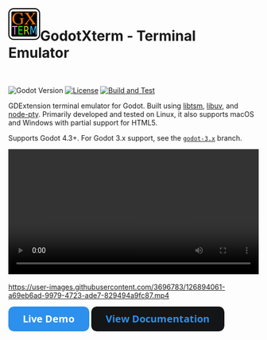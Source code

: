 <img align="left" width="64" height="64" src="./icon.png">

# GodotXterm - Terminal Emulator

<br/>

![Godot Version](https://img.shields.io/badge/Godot-4.3+-blue.svg)
[![License](https://img.shields.io/badge/License-MIT-green.svg)](https://github.com/lihop/godot-xterm/blob/stable/LICENSE.md)
[![Build and Test](https://github.com/lihop/godot-xterm/actions/workflows/main.yml/badge.svg?event=schedule)](https://github.com/lihop/godot-xterm/actions/workflows/main.yml)

GDExtension terminal emulator for Godot.
Built using [libtsm](https://www.freedesktop.org/wiki/Software/libtsm/), [libuv](https://github.com/libuv/libuv), and [node-pty](https://github.com/microsoft/node-pty).
Primarily developed and tested on Linux, it also supports macOS and Windows with partial support for HTML5.

Supports Godot 4.3+. For Godot 3.x support, see the [`godot-3.x`](https://github.com/lihop/godot-xterm/tree/godot-3.x) branch.

<video width="100%" controls>
  <source src="https://user-images.githubusercontent.com/3696783/126894061-a69eb6ad-9979-4723-ade7-829494a9fc87.mp4" />
</video>

<div id="video-preview">

https://user-images.githubusercontent.com/3696783/126894061-a69eb6ad-9979-4723-ade7-829494a9fc87.mp4

</div>

[![Live Demo](./docs/_static/images/button_live_demo.png)](https://lihop.github.io/godot-xterm-dist/demo)
[![View Documentation](./docs/_static/images/button_view_documentation.png)](https://docs.godot-xterm.nix.nz/en/stable)
